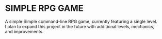 # SIMPLE RPG GAME
A simple Simple command-line RPG game, currently featuring a single level. I plan to expand this project in the future with additional levels, mechanics, and improvements.
